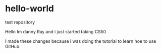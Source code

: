 # hello-world

test repository

Hello Im danny Ray and i just started taking CS50

I made these changes because i was doing the tutorial to learn hoe to use GitHub
